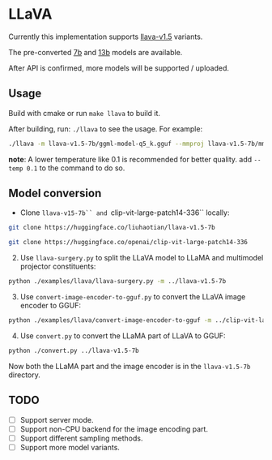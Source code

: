 # LLaVA

Currently this implementation supports [llava-v1.5](https://huggingface.co/liuhaotian/llava-v1.5-7b) variants.

The pre-converted [7b](https://huggingface.co/mys/ggml_llava-v1.5-7b)
and [13b](https://huggingface.co/mys/ggml_llava-v1.5-13b)
models are available.

After API is confirmed, more models will be supported / uploaded.

## Usage
Build with cmake or run `make llava` to build it.

After building, run: `./llava` to see the usage. For example:

```sh
./llava -m llava-v1.5-7b/ggml-model-q5_k.gguf --mmproj llava-v1.5-7b/mmproj-model-f16.gguf --image path/to/an/image.jpg
```

**note**: A lower temperature like 0.1 is recommended for better quality. add `--temp 0.1` to the command to do so.

## Model conversion

- Clone `llava-v15-7b`` and `clip-vit-large-patch14-336`` locally:

```sh
git clone https://huggingface.co/liuhaotian/llava-v1.5-7b

git clone https://huggingface.co/openai/clip-vit-large-patch14-336
```

2. Use `llava-surgery.py` to split the LLaVA model to LLaMA and multimodel projector constituents:

```sh
python ./examples/llava/llava-surgery.py -m ../llava-v1.5-7b
```

3. Use `convert-image-encoder-to-gguf.py` to convert the LLaVA image encoder to GGUF:

```sh
python ./examples/llava/convert-image-encoder-to-gguf -m ../clip-vit-large-patch14-336 --llava-projector ../llava-v1.5-7b/llava.projector --output-dir ../llava-v1.5-7b
```

4. Use `convert.py` to convert the LLaMA part of LLaVA to GGUF:

```sh
python ./convert.py ../llava-v1.5-7b
```

Now both the LLaMA part and the image encoder is in the `llava-v1.5-7b` directory.

## TODO

- [ ] Support server mode.
- [ ] Support non-CPU backend for the image encoding part.
- [ ] Support different sampling methods.
- [ ] Support more model variants.
